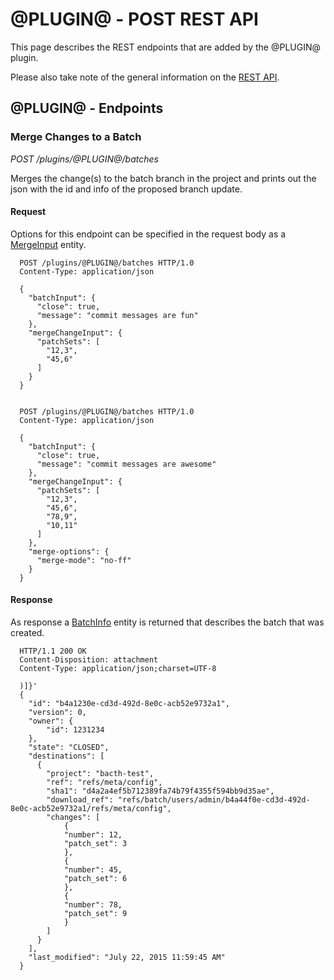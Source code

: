 @PLUGIN@ - POST REST API
==============================

This page describes the REST endpoints that are added by the @PLUGIN@ plugin.

Please also take note of the general information on the
[REST API](../../../Documentation/rest-api.html).

<a name="endpoints"></a>@PLUGIN@ - Endpoints
-----------------------------------

### Merge Changes to a Batch
_POST /plugins/@PLUGIN@/batches_

Merges the change(s) to the batch branch in the project and prints out
the json with the id and info of the proposed branch update.

#### Request

Options for this endpoint can be specified in the request body as a
[MergeInput](api-json-entities.md#mergeinput) entity.

```
  POST /plugins/@PLUGIN@/batches HTTP/1.0
  Content-Type: application/json

  {
    "batchInput": {
      "close": true,
      "message": "commit messages are fun"
    },
    "mergeChangeInput": {
      "patchSets": [
        "12,3",
        "45,6"
      ]
    }
  }


  POST /plugins/@PLUGIN@/batches HTTP/1.0
  Content-Type: application/json

  {
    "batchInput": {
      "close": true,
      "message": "commit messages are awesome"
    },
    "mergeChangeInput": {
      "patchSets": [
        "12,3",
        "45,6",
        "78,9",
        "10,11"
      ]
    },
    "merge-options": {
      "merge-mode": "no-ff"
    }
  }
```

#### Response

As response a [BatchInfo](api-json-entities.md#batchinfo) entity is returned that describes the batch that was created.

```
  HTTP/1.1 200 OK
  Content-Disposition: attachment
  Content-Type: application/json;charset=UTF-8

  )]}'
  {
    "id": "b4a1230e-cd3d-492d-8e0c-acb52e9732a1",
    "version": 0,
    "owner": {
        "id": 1231234
    },
    "state": "CLOSED",
    "destinations": [
      {
        "project": "bacth-test",
        "ref": "refs/meta/config",
        "sha1": "d4a2a4ef5b712389fa74b79f4355f594bb9d35ae",
        "download_ref": "refs/batch/users/admin/b4a44f0e-cd3d-492d-8e0c-acb52e9732a1/refs/meta/config",
        "changes": [
            {
            "number": 12,
            "patch_set": 3
            },
            {
            "number": 45,
            "patch_set": 6
            },
            {
            "number": 78,
            "patch_set": 9
            }
        ]
      }
    ],
    "last_modified": "July 22, 2015 11:59:45 AM"
  }
```